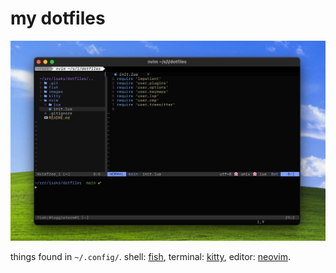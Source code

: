 # my dotfiles

![setup](/images/setup_2880.jpg)

things found in `~/.config/`. shell: [fish](https://github.com/fish-shell/fish-shell), terminal: [kitty](https://github.com/kovidgoyal/kitty), editor: [neovim](https://github.com/neovim/neovim).
